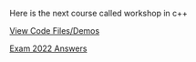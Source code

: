 Here is the next course called workshop in c++ 

[View Code Files/Demos](https://github.com/avipars/CS-Resources/tree/main/cpp_workshop/Samples)

[Exam 2022 Answers](https://avipars.github.io/CS-Resources/cpp_workshop/Exam_2022/)
